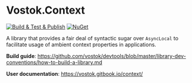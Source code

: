 # Vostok.Context

[![Build & Test & Publish](https://github.com/vostok/context/actions/workflows/ci.yml/badge.svg)](https://github.com/vostok/context/actions/workflows/ci.yml)
[![NuGet](https://img.shields.io/nuget/v/Vostok.Context.svg)](https://www.nuget.org/packages/Vostok.Context/)

A library that provides a fair deal of syntactic sugar over `AsyncLocal` to facilitate usage of ambient context properties in applications. 

**Build guide**: https://github.com/vostok/devtools/blob/master/library-dev-conventions/how-to-build-a-library.md

**User documentation**: https://vostok.gitbook.io/context/

